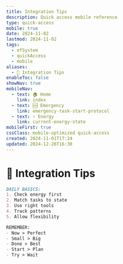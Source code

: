 ```yaml
---
title: Integration Tips
description: Quick access mobile reference
type: quick-access
mobile: true
date: 2024-11-02
lastmod: 2024-11-02
tags:
  - efSystem
  - quickAccess
  - mobile
aliases:
  - 📱 Integration Tips
enableToc: false
showNav: true
mobileNav:
  - text: 🏠 Home
    link: index
  - text: 🆘 Emergency
    link: emergency-task-start-protocol
  - text: ⚡ Energy
    link: current-energy-state
mobileFirst: true
cssClass: mobile-optimized quick-access
created: 2024-11-01T17:24
updated: 2024-12-26T16:30
---
```


# 📱 Integration Tips 
```markdown
DAILY BASICS:
1. Check energy first
2. Match tasks to state
3. Use right tools
4. Track patterns
5. Allow flexibility

REMEMBER:
- Now > Perfect
- Small > Big
- Done > Best
- Start > Plan
- Try > Wait
```
